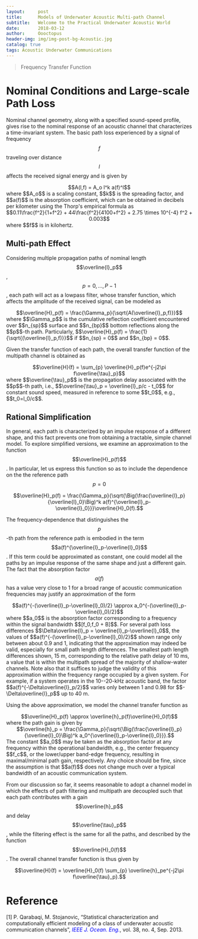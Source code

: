```yaml
---
layout:     post
title:      Models of Underwater Acoustic Multi-path Channel  
subtitle:   Welcome to the Practical Underwater Acoustic World
date:       2018-03-12
author:     Oooctopus
header-img: img/img-post-bg-Acoustic.jpg
catalog: true
tags: Acoustic Underwater Communications
---
```


> Frequency Transfer Function

<script type="text/javascript" async src="https://cdn.mathjax.org/mathjax/latest/MathJax.js?config=TeX-MML-AM_CHTML"> </script>

# Nominal Conditions and Large-scale Path Loss
Nominal channel geometry, along with a specified sound-speed profile, gives rise to the nominal response of an acoustic channel that characterizes a time-invariant system. The basic path loss experienced by a signal of frequency $$f$$ traveling over distance $$l$$ affects the received signal energy and
is given by
<center> $$A(l,f) = A_o l^k a(f)^l$$ </center>
where $$A_o$$ is a scaling constant, $$k$$ is the spreading factor, and $$a(f)$$ is the absorption coefficient, which can be obtained in decibels per kilometer using the Thorp's empirical formula as
<center> $$0.11\frac{f^2}{1+f^2} + 44\frac{f^2}{4100+f^2} + 2.75 \times 10^{-4} f^2 + 0.003$$ </center>
where $$f$$ is in kilohertz.

## Multi-path Effect
Considering multiple propagation paths of nominal length $$\overline{l}_p$$, $$p=0,...,P-1$$, each path will act as a lowpass filter, whose transfer function, which affects the amplitude of the received signal, can be modeled as
<center> $$\overline{H}_p(f) = \frac{\Gamma_p}{\sqrt{A(\overline{l}_p,f)}}$$ </center>
where $$\Gamma_p$$ is the cumulative reflection coefficient encountered over $$n_{sp}$$ surface and $$n_{bp}$$ bottom reflections along the $$p$$-th path. Particularly, $$\overline{H}_p(f) = \frac{1}{\sqrt{(\overline{l}_p,f)}}$$ if $$n_{sp} = 0$$ and $$n_{bp} = 0$$.

Given the transfer function of each path, the overall transfer function of the multipath channel is obtained as
<center> $$\overline{H}(f) = \sum_{p} \overline{H}_p(f)e^{-j2\pi f\overline{\tau}_p}$$ </center>
where $$\overline{\tau}_p$$ is the propagation delay associated with the $$p$$-th path, i.e., $$\overline{\tau}_p = \overline{l}_p/c - t_0$$ for constant sound speed, measured in reference to some $$t_0$$, e.g., $$t_0=l_0/c$$.

## Rational Simplification
In general, each path is characterized by an impulse response of a different shape, and this fact prevents one from obtaining a tractable, simple channel model.
To explore simplified versions, we examine an approximation to the function $$\overline{H}_p(f)$$.
In particular, let us express this function so as to include the dependence on the the reference path $$p=0$$
<center> $$\overline{H}_p(f) = \frac{\Gamma_p}{\sqrt{\Big(\frac{\overline{l}_p}{\overline{l}_0}\Big)^k a(f)^{\overline{l}_p-\overline{l}_0}}}\overline{H}_0(f).$$ </center>

The frequency-dependence that distinguishes the $$p$$-th path from the reference path is embodied in the term $$a(f)^{\overline{l}_p-\overline{l}_0}$$. If this term could be approximated as constant, one could model all the paths by an impulse response of the same shape and just a different gain. The fact that the absorption factor $$a(f)$$ has a value very close to 1 for a broad range of acoustic communication frequencies may justify an approximation of the form
<center> $$a(f)^{-(\overline{l}_p-\overline{l}_0)/2}  \approx a_0^{-(\overline{l}_p-\overline{l}_0)/2}$$ </center>
where $$a_0$$ is the absorption factor corresponding to a frequency within the signal bandwidth $$[f_0,f_0 + B]$$.
For several path loss differences $$\Delta\overline{l}_p = \overline{l}_p-\overline{l}_0$$, the values of $$a(f)^{-(\overline{l}_p-\overline{l}_0)/2}$$ shown range only between about 0.9 and 1, indicating that the approximation may indeed be valid, especially for small path length differences. The smallest path length differences shown, 15 m, corresponding to the relative path delay of 10 ms, a value that is within the multipath spread of the majority of shallow-water channels. Note also that it suffices to judge the validity of this approximation within the frequency range occupied by a given system. For example, if a system operates in the 10--20-kHz acoustic band, the factor $$a(f)^{-\Delta\overline{l}_p/2}$$ varies only between 1 and 0.98 for $$-\Delta\overline{l}_p$$ up to 40 m.

Using the above approximation, we model the channel transfer function as
<center> $$\overline{H}_p(f) \approx \overline{h}_p(f)\overline{H}_0(f)$$ </center>
where the path gain is given by
<center> $$\overline{h}_p = \frac{\Gamma_p}{\sqrt{\Big(\frac{\overline{l}_p}{\overline{l}_0}\Big)^k a_0^{\overline{l}_p-\overline{l}_0}}}.$$ </center>
The constant $$a_0$$ may be taken as the absorption factor at any frequency within the operational bandwidth, e.g., the center frequency $$f_c$$, or the lower/upper band-edge frequency, resulting in maximal/minimal path gain, respectively. Any choice should be fine, since the assumption is that $$a(f)$$ does not change much over a typical bandwidth of an acoustic communication system.

From our discussion so far, it seems reasonable to adopt a channel model in which the effects of path filtering and multipath are decoupled such that each path contributes with a gain $$\overline{h}_p$$ and delay $$\overline{\tau}_p$$, while the filtering effect is the same for all the paths, and described by the function $$\overline{H}_0(f)$$. The overall channel transfer function is thus given by
<center> $$\overline{H}(f) = \overline{H}_0(f) \sum_{p} \overline{h}_pe^{-j2\pi f\overline{\tau}_p}.$$ </center>


# Reference
[1] P. Qarabaqi, M. Stojanovic, “Statistical characterization and computationally
efficient modeling of a class of underwater acoustic communication channels”, <font color="#0000FF"><i>IEEE J. Ocean. Eng.</i></font>, vol. 38, no. 4, Sep. 2013.
